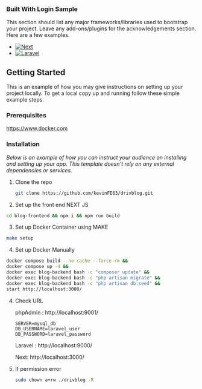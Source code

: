 ### Built With Login Sample

This section should list any major frameworks/libraries used to bootstrap your project. Leave any add-ons/plugins for the acknowledgements section. Here are a few examples.

- [![Next][Next.js]][Next-url]
- [![Laravel][Laravel.com]][Laravel-url]

<!-- GETTING STARTED -->

## Getting Started

This is an example of how you may give instructions on setting up your project locally.
To get a local copy up and running follow these simple example steps.

### Prerequisites

https://www.docker.com

### Installation

_Below is an example of how you can instruct your audience on installing and setting up your app. This template doesn't rely on any external dependencies or services._

1. Clone the repo
   ```sh
   git clone https://github.com/kevinFE63/drivblog.git
   ```
2. Set up the front end NEXT JS

```sh
cd blog-frontend && npm i && npm run build
```

3. Set up Docker Container using MAKE

```sh
make setup
```

4. Set up Docker Manually

```sh
docker compose build --no-cache --force-rm &&
docker compose up -d &&
docker exec blog-backend bash -c "composer update" &&
docker exec blog-backend bash -c "php artisan migrate" &&
docker exec blog-backend bash -c "php artisan db:seed" &&
start http://localhost:3000/
```

4. Check URL

   phpAdmin : http://localhost:9001/

   ```
   SERVER=mysql_db
   DB_USERNAME=laravel_user
   DB_PASSWORD=laravel_password
   ```

   Laravel : http://localhost:9000/

   Next: http://localhost:3000/

5. If permission error
   ```sh
   sudo chown a+rw ./drivblog -R
   ```

<!-- MARKDOWN LINKS & IMAGES -->
<!-- https://www.markdownguide.org/basic-syntax/#reference-style-links -->

[Next.js]: https://img.shields.io/badge/next.js-000000?style=for-the-badge&logo=nextdotjs&logoColor=white
[Next-url]: https://nextjs.org/
[Laravel.com]: https://img.shields.io/badge/Laravel-FF2D20?style=for-the-badge&logo=laravel&logoColor=white
[Laravel-url]: https://laravel.com
